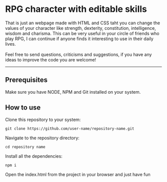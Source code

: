 #  RPG character with editable skills
<p>
That is just an webpage made with HTML and CSS taht you can change the values of your character like strength, dexterity, constitution, intelligence, wisdom and charisma. 
This can be very useful in your circle of friends who play RPG, I can continue if anyone finds it interesting to use in their daily lives.
<br>
<br>
Feel free to send questions, criticisms and suggestions, if you have any ideas to improve the code you are welcome!
</p>

---

## Prerequisites
<p>
Make sure you have NODE, NPM and Git installed on your system.
</p>

## How to use
<p>
Clone this repository to your system:
</p>

```
git clone https://github.com/user-name/repository-name.git
```

<p>
Navigate to the repository directory:
</p>

```
cd repository name
```

<p>
Install all the dependencies:
</p>

```
npm i
```

<p>
Open the index.html from the project in your browser and just have fun
</p>
